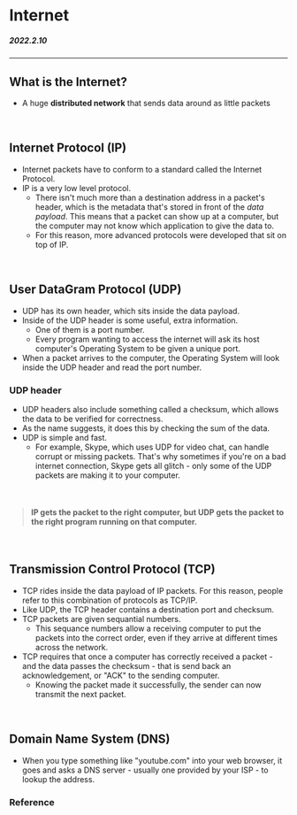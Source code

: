 # Internet

##### 2022.2.10

---

## What is the Internet?

- A huge **distributed network** that sends data around as little packets

</br>

## Internet Protocol (IP)

- Internet packets have to conform to a standard called the Internet Protocol.
- IP is a very low level protocol.
  - There isn't much more than a destination address in a packet's header, which is the metadata that's stored in front of the _data payload_. This means that a packet can show up at a computer, but the computer may not know which application to give the data to.
  - For this reason, more advanced protocols were developed that sit on top of IP.

</br>

## User DataGram Protocol (UDP)

- UDP has its own header, which sits inside the data payload.
- Inside of the UDP header is some useful, extra information.
  - One of them is a port number.
  - Every program wanting to access the internet will ask its host computer's Operating System to be given a unique port.
- When a packet arrives to the computer, the Operating System will look inside the UDP header and read the port number.

### UDP header

- UDP headers also include something called a checksum, which allows the data to be verified for correctness.
- As the name suggests, it does this by checking the sum of the data.
- UDP is simple and fast.
  - For example, Skype, which uses UDP for video chat, can handle corrupt or missing packets. That's why sometimes if you're on a bad internet connection, Skype gets all glitch - only some of the UDP packets are making it to your computer.

</br>

> #### IP gets the packet to the right computer, but UDP gets the packet to the right program running on that computer.

</br>

## Transmission Control Protocol (TCP)

- TCP rides inside the data payload of IP packets. For this reason, people refer to this combination of protocols as TCP/IP.
- Like UDP, the TCP header contains a destination port and checksum.
- TCP packets are given sequantial numbers.
  - This sequance numbers allow a receiving computer to put the packets into the correct order, even if they arrive at different times across the network.
- TCP requires that once a computer has correctly received a packet - and the data passes the checksum - that is send back an acknowledgement, or "ACK" to the sending computer.
  - Knowing the packet made it successfully, the sender can now transmit the next packet.

</br>

## Domain Name System (DNS)

- When you type something like "youtube.com" into your web browser, it goes and asks a DNS server - usually one provided by your ISP - to lookup the address.

### Reference
